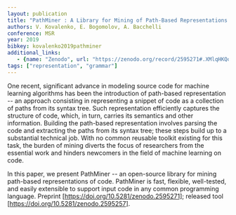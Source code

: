 ```yaml
---
layout: publication
title: "PathMiner : A Library for Mining of Path-Based Representations of Code"
authors: V. Kovalenko, E. Bogomolov, A. Bacchelli
conference: MSR
year: 2019
bibkey: kovalenko2019pathminer
additional_links:
   - {name: "Zenodo", url: "https://zenodo.org/record/2595271#.XMlqHKQo_mF"}
tags: ["representation", "grammar"]
---
```

One recent, significant advance in modeling source code for machine learning algorithms has been the introduction of path-based representation -- an approach consisting in representing a snippet of code as a collection of paths from its syntax tree. Such representation efficiently captures the structure of code, which, in turn, carries its semantics and other information.
Building the path-based representation involves parsing the code and extracting the paths from its syntax tree; these steps build up to a substantial technical job. With no common reusable toolkit existing for this task, the burden of mining diverts the focus of researchers from the essential work and hinders newcomers in the field of machine learning on code.


In this paper, we present PathMiner -- an open-source library for mining path-based representations of code. PathMiner is fast, flexible, well-tested, and easily extensible to support input code in any common programming language. Preprint [https://doi.org/10.5281/zenodo.2595271]; released tool [https://doi.org/10.5281/zenodo.2595257].
